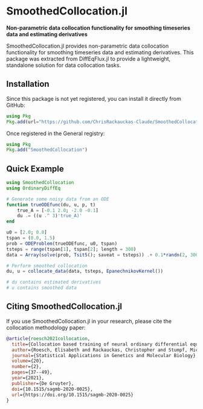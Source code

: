 # SmoothedCollocation.jl

**Non-parametric data collocation functionality for smoothing timeseries data and estimating derivatives**

SmoothedCollocation.jl provides non-parametric data collocation functionality for smoothing timeseries data and estimating derivatives. This package was extracted from DiffEqFlux.jl to provide a lightweight, standalone solution for data collocation tasks.

## Installation

Since this package is not yet registered, you can install it directly from GitHub:

```julia
using Pkg
Pkg.add(url="https://github.com/ChrisRackauckas-Claude/SmoothedCollocation.jl")
```

Once registered in the General registry:

```julia
using Pkg
Pkg.add("SmoothedCollocation")
```

## Quick Example

```julia
using SmoothedCollocation
using OrdinaryDiffEq

# Generate some noisy data from an ODE
function trueODEfunc(du, u, p, t)
    true_A = [-0.1 2.0; -2.0 -0.1]
    du .= ((u .^ 3)'true_A)'
end

u0 = [2.0; 0.0]
tspan = (0.0, 1.5)
prob = ODEProblem(trueODEfunc, u0, tspan)
tsteps = range(tspan[1], tspan[2]; length = 300)
data = Array(solve(prob, Tsit5(); saveat = tsteps)) .+ 0.1*randn(2, 300)

# Perform smoothed collocation
du, u = collocate_data(data, tsteps, EpanechnikovKernel())

# du contains estimated derivatives
# u contains smoothed data
```

## Citing SmoothedCollocation.jl

If you use SmoothedCollocation.jl in your research, please cite the collocation methodology paper:

```bibtex
@article{roesch2021collocation,
  title={Collocation based training of neural ordinary differential equations},
  author={Roesch, Elisabeth and Rackauckas, Christopher and Stumpf, Michael P. H.},
  journal={Statistical Applications in Genetics and Molecular Biology},
  volume={20},
  number={2},
  pages={37--49},
  year={2021},
  publisher={De Gruyter},
  doi={10.1515/sagmb-2020-0025},
  url={https://doi.org/10.1515/sagmb-2020-0025}
}
```